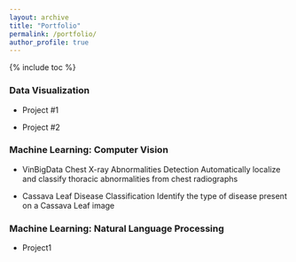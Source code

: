 ```yaml
---
layout: archive
title: "Portfolio"
permalink: /portfolio/
author_profile: true
---
```

<style> ul { margin-bottom: 0; } </style>

{% include toc %}



### Data Visualization
- Project #1

- Project #2


### Machine Learning: Computer Vision 
- VinBigData Chest X-ray Abnormalities Detection
Automatically localize and classify thoracic abnormalities from chest radiographs

- Cassava Leaf Disease Classification
Identify the type of disease present on a Cassava Leaf image

### Machine Learning: Natural Language Processing
- Project1
